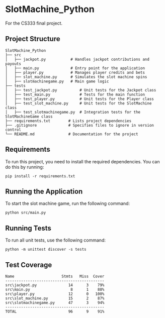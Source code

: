 # SlotMachine_Python
For the CS333 final project.

## Project Structure
```
SlotMachine_Python
├── src
│   ├── jackpot.py           # Handles jackpot contributions and payouts
│   ├── main.py              # Entry point for the application
│   ├── player.py            # Manages player credits and bets
│   ├── slot_machine.py      # Simulates the slot machine spins
│   ├── slotmachinegame.py   # Main game logic
├── tests
│   ├── test_jackpot.py          # Unit tests for the Jackpot class
│   ├── test_main.py             # Tests for the main function
│   ├── test_player.py           # Unit tests for the Player class
│   ├── test_slot_machine.py     # Unit tests for the SlotMachine class
│   ├── test_slotmachinegame.py  # Integration tests for the SlotMachineGame class
├── requirements.txt        # Lists project dependencies
├── .gitignore              # Specifies files to ignore in version control
└── README.md               # Documentation for the project
```

## Requirements
To run this project, you need to install the required dependencies. You can do this by running:
```
pip install -r requirements.txt
```

## Running the Application
To start the slot machine game, run the following command:
```
python src/main.py
```

## Running Tests
To run all unit tests, use the following command:
```
python -m unittest discover -s tests
```

## Test Coverage
```
Name                     Stmts   Miss  Cover
--------------------------------------------
src\jackpot.py              14      3    79%
src\main.py                  8      1    88%
src\player.py               12      0   100%
src\slot_machine.py         15      2    87%
src\slotmachinegame.py      47      3    94%
--------------------------------------------
TOTAL                       96      9    91%
```
